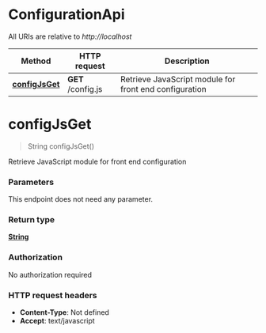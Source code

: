 # ConfigurationApi

All URIs are relative to *http://localhost*

Method | HTTP request | Description
------------- | ------------- | -------------
[**configJsGet**](ConfigurationApi.md#configJsGet) | **GET** /config.js | Retrieve JavaScript module for front end configuration


<a name="configJsGet"></a>
# **configJsGet**
> String configJsGet()

Retrieve JavaScript module for front end configuration

### Parameters
This endpoint does not need any parameter.

### Return type

[**String**](../Models/string.md)

### Authorization

No authorization required

### HTTP request headers

- **Content-Type**: Not defined
- **Accept**: text/javascript

